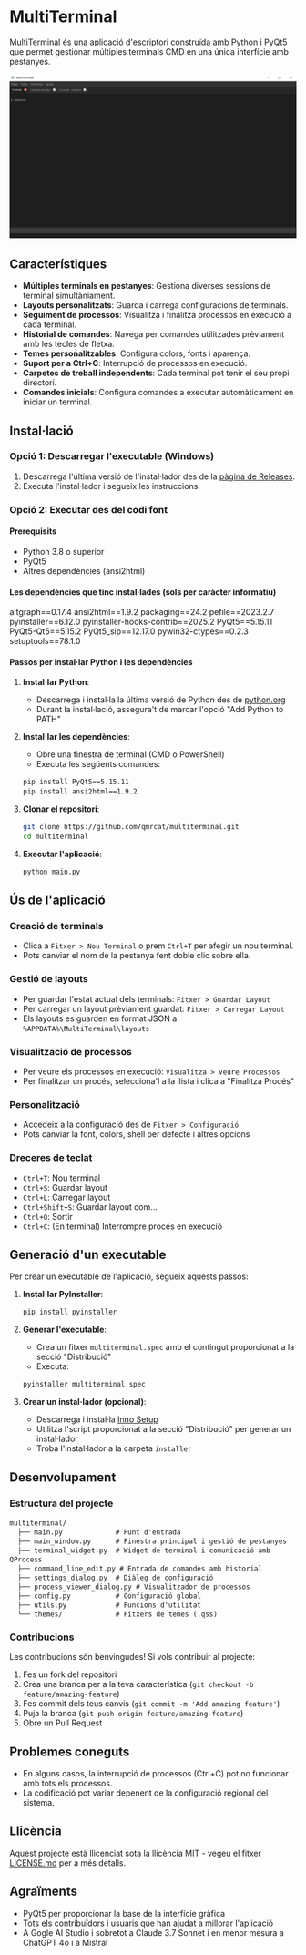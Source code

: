 # MultiTerminal

MultiTerminal és una aplicació d'escriptori construïda amb Python i PyQt5 que permet gestionar múltiples terminals CMD en una única interfície amb pestanyes.

![Captura de pantalla de MultiTerminal](screenshot.png)

## Característiques

- **Múltiples terminals en pestanyes**: Gestiona diverses sessions de terminal simultàniament.
- **Layouts personalitzats**: Guarda i carrega configuracions de terminals.
- **Seguiment de processos**: Visualitza i finalitza processos en execució a cada terminal.
- **Historial de comandes**: Navega per comandes utilitzades prèviament amb les tecles de fletxa.
- **Temes personalitzables**: Configura colors, fonts i aparença.
- **Suport per a Ctrl+C**: Interrupció de processos en execució.
- **Carpetes de treball independents**: Cada terminal pot tenir el seu propi directori.
- **Comandes inicials**: Configura comandes a executar automàticament en iniciar un terminal.

## Instal·lació

### Opció 1: Descarregar l'executable (Windows)

1. Descarrega l'última versió de l'instal·lador des de la [pàgina de Releases](https://github.com/qmrcat/multiterminal/releases).
2. Executa l'instal·lador i segueix les instruccions.

### Opció 2: Executar des del codi font

#### Prerequisits

- Python 3.8 o superior
- PyQt5
- Altres dependències (ansi2html)

#### Les dependències que tinc instal·lades (sols per caràcter informatiu)

altgraph==0.17.4
ansi2html==1.9.2
packaging==24.2
pefile==2023.2.7
pyinstaller==6.12.0
pyinstaller-hooks-contrib==2025.2
PyQt5==5.15.11
PyQt5-Qt5==5.15.2
PyQt5_sip==12.17.0
pywin32-ctypes==0.2.3
setuptools==78.1.0

#### Passos per instal·lar Python i les dependències

1. **Instal·lar Python**:
   - Descarrega i instal·la la última versió de Python des de [python.org](https://www.python.org/downloads/)
   - Durant la instal·lació, assegura't de marcar l'opció "Add Python to PATH"

2. **Instal·lar les dependències**:
   - Obre una finestra de terminal (CMD o PowerShell)
   - Executa les següents comandes:
   ```bash
   pip install PyQt5==5.15.11
   pip install ansi2html==1.9.2
   ```

3. **Clonar el repositori**:
   ```bash
   git clone https://github.com/qmrcat/multiterminal.git
   cd multiterminal
   ```

4. **Executar l'aplicació**:
   ```bash
   python main.py
   ```

## Ús de l'aplicació

### Creació de terminals

- Clica a `Fitxer > Nou Terminal` o prem `Ctrl+T` per afegir un nou terminal.
- Pots canviar el nom de la pestanya fent doble clic sobre ella.

### Gestió de layouts

- Per guardar l'estat actual dels terminals: `Fitxer > Guardar Layout`
- Per carregar un layout prèviament guardat: `Fitxer > Carregar Layout`
- Els layouts es guarden en format JSON a `%APPDATA%\MultiTerminal\layouts`

### Visualització de processos

- Per veure els processos en execució: `Visualitza > Veure Processos`
- Per finalitzar un procés, selecciona'l a la llista i clica a "Finalitza Procés"

### Personalització

- Accedeix a la configuració des de `Fitxer > Configuració`
- Pots canviar la font, colors, shell per defecte i altres opcions

### Dreceres de teclat

- `Ctrl+T`: Nou terminal
- `Ctrl+S`: Guardar layout
- `Ctrl+L`: Carregar layout
- `Ctrl+Shift+S`: Guardar layout com...
- `Ctrl+Q`: Sortir
- `Ctrl+C`: (En terminal) Interrompre procés en execució

## Generació d'un executable

Per crear un executable de l'aplicació, segueix aquests passos:

1. **Instal·lar PyInstaller**:
   ```bash
   pip install pyinstaller
   ```

2. **Generar l'executable**:
   - Crea un fitxer `multiterminal.spec` amb el contingut proporcionat a la secció "Distribució"
   - Executa:
   ```bash
   pyinstaller multiterminal.spec
   ```

3. **Crear un instal·lador (opcional)**:
   - Descarrega i instal·la [Inno Setup](https://jrsoftware.org/isdl.php)
   - Utilitza l'script proporcionat a la secció "Distribució" per generar un instal·lador
   - Troba l'instal·lador a la carpeta `installer`

## Desenvolupament

### Estructura del projecte

```
multiterminal/
  ├── main.py             # Punt d'entrada
  ├── main_window.py      # Finestra principal i gestió de pestanyes
  ├── terminal_widget.py  # Widget de terminal i comunicació amb QProcess
  ├── command_line_edit.py # Entrada de comandes amb historial
  ├── settings_dialog.py  # Diàleg de configuració
  ├── process_viewer_dialog.py # Visualitzador de processos
  ├── config.py           # Configuració global
  ├── utils.py            # Funcions d'utilitat
  └── themes/             # Fitxers de temes (.qss)
```

### Contribucions

Les contribucions són benvingudes! Si vols contribuir al projecte:

1. Fes un fork del repositori
2. Crea una branca per a la teva característica (`git checkout -b feature/amazing-feature`)
3. Fes commit dels teus canvis (`git commit -m 'Add amazing feature'`)
4. Puja la branca (`git push origin feature/amazing-feature`)
5. Obre un Pull Request

## Problemes coneguts

- En alguns casos, la interrupció de processos (Ctrl+C) pot no funcionar amb tots els processos.
- La codificació pot variar depenent de la configuració regional del sistema.

## Llicència

Aquest projecte està llicenciat sota la llicència MIT - vegeu el fitxer [LICENSE.md](LICENSE.md) per a més detalls.

## Agraïments

- PyQt5 per proporcionar la base de la interfície gràfica
- Tots els contribuïdors i usuaris que han ajudat a millorar l'aplicació
- A Gogle AI Studio i sobretot a Claude 3.7 Sonnet i en menor mesura a ChatGPT 4o i a Mistral